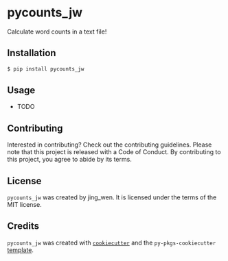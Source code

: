 # pycounts_jw

Calculate word counts in a text file!

## Installation

```bash
$ pip install pycounts_jw
```

## Usage

- TODO

## Contributing

Interested in contributing? Check out the contributing guidelines. Please note that this project is released with a Code of Conduct. By contributing to this project, you agree to abide by its terms.

## License

`pycounts_jw` was created by jing_wen. It is licensed under the terms of the MIT license.

## Credits

`pycounts_jw` was created with [`cookiecutter`](https://cookiecutter.readthedocs.io/en/latest/) and the `py-pkgs-cookiecutter` [template](https://github.com/py-pkgs/py-pkgs-cookiecutter).
